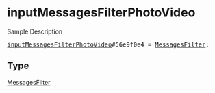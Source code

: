 # inputMessagesFilterPhotoVideo

Sample Description

<pre>
<a href="../constructor/inputMessagesFilterPhotoVideo.md">inputMessagesFilterPhotoVideo</a>#56e9f0e4 = <a href="../type/MessagesFilter.md">MessagesFilter</a>;
</pre>

## Type

<a href="../type/MessagesFilter.md">MessagesFilter</a>
